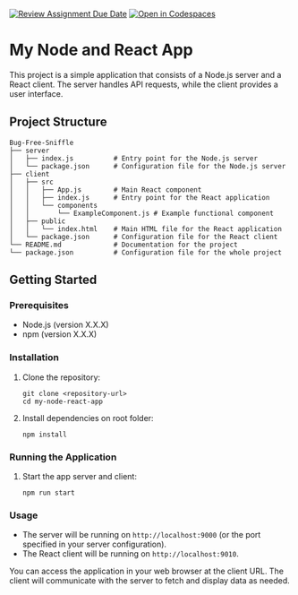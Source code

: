 [![Review Assignment Due Date](https://classroom.github.com/assets/deadline-readme-button-22041afd0340ce965d47ae6ef1cefeee28c7c493a6346c4f15d667ab976d596c.svg)](https://classroom.github.com/a/zJUqLkBR)
[![Open in Codespaces](https://classroom.github.com/assets/launch-codespace-2972f46106e565e64193e422d61a12cf1da4916b45550586e14ef0a7c637dd04.svg)](https://classroom.github.com/open-in-codespaces?assignment_repo_id=19243570)
# My Node and React App

This project is a simple application that consists of a Node.js server and a React client. The server handles API requests, while the client provides a user interface.

## Project Structure

```
Bug-Free-Sniffle
├── server
│   ├── index.js          # Entry point for the Node.js server
│   └── package.json      # Configuration file for the Node.js server
├── client
│   ├── src
│   │   ├── App.js        # Main React component
│   │   ├── index.js      # Entry point for the React application
│   │   └── components
│   │       └── ExampleComponent.js # Example functional component
│   ├── public
│   │   └── index.html    # Main HTML file for the React application
│   └── package.json      # Configuration file for the React client
└── README.md             # Documentation for the project
└── package.json          # Configuration file for the whole project
```

## Getting Started

### Prerequisites

- Node.js (version X.X.X)
- npm (version X.X.X)

### Installation

1. Clone the repository:

   ```
   git clone <repository-url>
   cd my-node-react-app
   ```

2. Install dependencies on root folder:

   ```
   npm install
   ```

### Running the Application

1. Start the app server and client:

   ```
   npm run start
   ```

### Usage

- The server will be running on `http://localhost:9000` (or the port specified in your server configuration).
- The React client will be running on `http://localhost:9010`.

You can access the application in your web browser at the client URL. The client will communicate with the server to fetch and display data as needed.